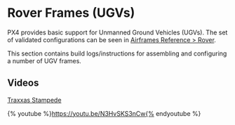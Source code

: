 # Rover Frames (UGVs)

PX4 provides basic support for Unmanned Ground Vehicles (UGVs). The set of validated configurations can be seen in [Airframes Reference > Rover](../airframes/airframe_reference.md#rover).

This section contains build logs/instructions for assembling and configuring a number of UGV frames.

## Videos

[Traxxas Stampede](../frames_rover/traxxas_stampede.md) 

{% youtube %}https://youtu.be/N3HvSKS3nCw{% endyoutube %}